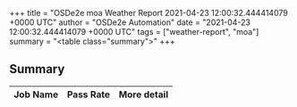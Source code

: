 +++
title = "OSDe2e moa Weather Report 2021-04-23 12:00:32.444414079 +0000 UTC"
author = "OSDe2e Automation"
date = "2021-04-23 12:00:32.444414079 +0000 UTC"
tags = ["weather-report", "moa"]
summary = "<table class=\"summary\"></table>"
+++
## Summary

| Job Name | Pass Rate | More detail |
|----------|-----------|-------------|



